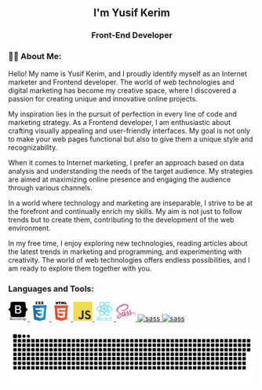 <h2 align="center"> I'm Yusif Kerim</h2>
<h3 align="center"> Front-End Developer</h3>

### :man_technologist: About Me:

<p align="left">Hello! My name is Yusif Kerim, and I proudly identify myself as an Internet marketer and Frontend developer. The world of web technologies and digital marketing has become my creative space, where I discovered a passion for creating unique and innovative online projects.

My inspiration lies in the pursuit of perfection in every line of code and marketing strategy. As a Frontend developer, I am enthusiastic about crafting visually appealing and user-friendly interfaces. My goal is not only to make your web pages functional but also to give them a unique style and recognizability.

When it comes to Internet marketing, I prefer an approach based on data analysis and understanding the needs of the target audience. My strategies are aimed at maximizing online presence and engaging the audience through various channels.

In a world where technology and marketing are inseparable, I strive to be at the forefront and continually enrich my skills. My aim is not just to follow trends but to create them, contributing to the development of the web environment.

In my free time, I enjoy exploring new technologies, reading articles about the latest trends in marketing and programming, and experimenting with creativity. The world of web technologies offers endless possibilities, and I am ready to explore them together with you.</p>

<h3 align="left">Languages and Tools:</h3>

<p align="left"><a href="https://getbootstrap.com" target="_blank" rel="noreferrer"> <img src="https://raw.githubusercontent.com/devicons/devicon/master/icons/bootstrap/bootstrap-plain-wordmark.svg" alt="bootstrap" width="40" height="40"/> </a> <a href="https://www.w3schools.com/css/" target="_blank" rel="noreferrer"> <img src="https://raw.githubusercontent.com/devicons/devicon/master/icons/css3/css3-original-wordmark.svg" alt="css3" width="40" height="40"/> </a> <a href="https://www.w3.org/html/" target="_blank" rel="noreferrer"> <img src="https://raw.githubusercontent.com/devicons/devicon/master/icons/html5/html5-original-wordmark.svg" alt="html5" width="40" height="40"/> </a> <a href="https://developer.mozilla.org/en-US/docs/Web/JavaScript" target="_blank" rel="noreferrer"> <img src="https://raw.githubusercontent.com/devicons/devicon/master/icons/javascript/javascript-original.svg" alt="javascript" width="40" height="40"/> </a><a href="https://reactjs.org/" target="_blank" rel="noreferrer"> <img src="https://raw.githubusercontent.com/devicons/devicon/master/icons/react/react-original-wordmark.svg" alt="react" width="40" height="40"/> </a>  <a href="https://sass-lang.com" target="_blank" rel="noreferrer"> <img src="https://raw.githubusercontent.com/devicons/devicon/master/icons/sass/sass-original.svg" alt="sass" width="40" height="40"/> </a> <a href="https://www.adobe.com/ru/products/photoshop.html" target="_blank" rel="noreferrer"> <img src="https://upload.wikimedia.org/wikipedia/commons/a/af/Adobe_Photoshop_CC_icon.svg" alt="sass" width="40" height="40"/> </a> <a href="https://www.adobe.com/ru/products/illustrator.html" target="_blank" rel="noreferrer"> <img src="https://upload.wikimedia.org/wikipedia/commons/f/fb/Adobe_Illustrator_CC_icon.svg" alt="sass" width="40" height="40"/> </a> </p>


<p align="center">
 <img width="600" src="assets/github-snake.svg" alt="snake"/>
</p>